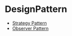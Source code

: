 # DesignPattern

- [Strategy Pattern](https://en.wikipedia.org/wiki/Strategy_pattern)
- [Observer Pattern](https://en.wikipedia.org/wiki/Observer_pattern)

